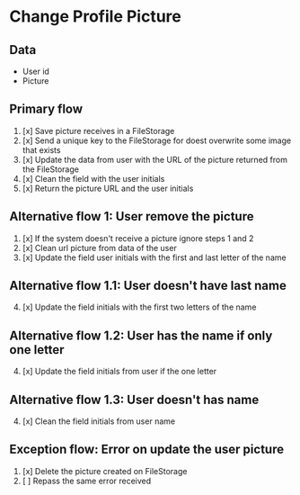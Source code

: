 # Change Profile Picture

## Data
* User id
* Picture

## Primary flow
1. [x] Save picture receives in a FileStorage
2. [x] Send a unique key to the FileStorage for doest overwrite some image that exists
3. [x] Update the data from user with the URL of the picture returned from the FileStorage
4. [x] Clean the field with the user initials
5. [x] Return the picture URL and the user initials

## Alternative flow 1: User remove the picture
1. [x] If the system doesn't receive a picture ignore steps 1 and 2
3. [x] Clean url picture from data of the user
4. [x] Update the field user initials with the first and last letter of the name

## Alternative flow 1.1: User doesn't have last name
4. [x] Update the field initials with the first two letters of the name

## Alternative flow 1.2: User has the name if only one letter
4. [x] Update the field initials from user if the one letter

## Alternative flow 1.3: User doesn't has name
4. [x] Clean the field initials from user name

## Exception flow: Error on update the user picture
1. [x] Delete the picture created on FileStorage
2. [ ] Repass the same error received
